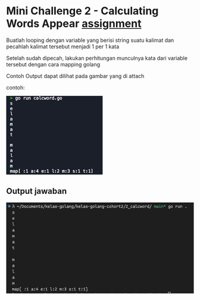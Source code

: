 # Mini Challenge 2 - Calculating Words Appear [assignment](https://classroom.google.com/u/5/c/NjIwOTI4ODYzNjMy/a/NjI1MDg1NTU5NTQy/details)

Buatlah looping dengan variable yang berisi string suatu kalimat dan pecahlah kalimat tersebut menjadi 1 per 1 kata

Setelah sudah dipecah, lakukan perhitungan munculnya kata dari variable tersebut dengan cara mapping golang

Contoh Output dapat dilihat pada gambar yang di attach

contoh:

![example-ouput](./img/calc_word.png)


## Output jawaban

![program-output](./img/answer.png)

